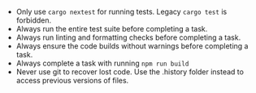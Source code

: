- Only use `cargo nextest` for running tests. Legacy `cargo test` is forbidden.
- Always run the entire test suite before completing a task.
- Always run linting and formatting checks before completing a task.
- Always ensure the code builds without warnings before completing a task.
- Always complete a task with running `npm run build`
- Never use git to recover lost code. Use the .history folder instead to access previous versions of files.
